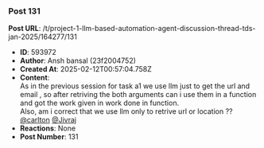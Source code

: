 ### Post 131
**Post URL**: /t/project-1-llm-based-automation-agent-discussion-thread-tds-jan-2025/164277/131
- **ID**: 593972
- **Author**: Ansh bansal (23f2004752)
- **Created At**: 2025-02-12T00:57:04.758Z
- **Content**:  
  As in the previous session for task a1 we use llm just to get the url and email , so after retriving the both arguments can i use them in a function and got the work given in work done in function.<br>
Also, am i correct that we use llm only to retrive url or location ??
<a class="mention" href="/u/carlton">@carlton</a> <a class="mention" href="/u/jivraj">@Jivraj</a>
- **Reactions**: None
- **Post Number**: 131

